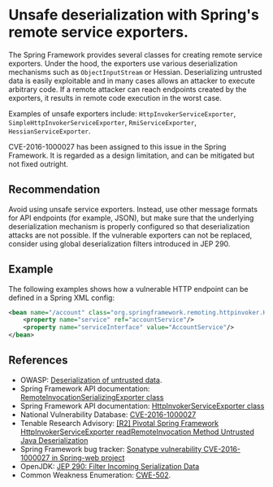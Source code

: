 # Unsafe deserialization with Spring's remote service exporters.
The Spring Framework provides several classes for creating remote service exporters. Under the hood, the exporters use various deserialization mechanisms such as `ObjectInputStream` or Hessian. Deserializing untrusted data is easily exploitable and in many cases allows an attacker to execute arbitrary code. If a remote attacker can reach endpoints created by the exporters, it results in remote code execution in the worst case.

Examples of unsafe exporters include: `HttpInvokerServiceExporter`, `SimpleHttpInvokerServiceExporter`, `RmiServiceExporter`, `HessianServiceExporter`.

CVE-2016-1000027 has been assigned to this issue in the Spring Framework. It is regarded as a design limitation, and can be mitigated but not fixed outright.


## Recommendation
Avoid using unsafe service exporters. Instead, use other message formats for API endpoints (for example, JSON), but make sure that the underlying deserialization mechanism is properly configured so that deserialization attacks are not possible. If the vulnerable exporters can not be replaced, consider using global deserialization filters introduced in JEP 290.


## Example
The following examples shows how a vulnerable HTTP endpoint can be defined in a Spring XML config:


```xml
<bean name="/account" class="org.springframework.remoting.httpinvoker.HttpInvokerServiceExporter">
    <property name="service" ref="accountService"/>
    <property name="serviceInterface" value="AccountService"/>
</bean>
```

## References
* OWASP: [Deserialization of untrusted data](https://www.owasp.org/index.php/Deserialization_of_untrusted_data).
* Spring Framework API documentation: [RemoteInvocationSerializingExporter class](https://docs.spring.io/spring-framework/docs/current/javadoc-api/org/springframework/remoting/rmi/RemoteInvocationSerializingExporter.html)
* Spring Framework API documentation: [HttpInvokerServiceExporter class](https://docs.spring.io/spring-framework/docs/current/javadoc-api/org/springframework/remoting/httpinvoker/HttpInvokerServiceExporter.html)
* National Vulnerability Database: [CVE-2016-1000027](https://nvd.nist.gov/vuln/detail/CVE-2016-1000027)
* Tenable Research Advisory: [\[R2\] Pivotal Spring Framework HttpInvokerServiceExporter readRemoteInvocation Method Untrusted Java Deserialization](https://www.tenable.com/security/research/tra-2016-20)
* Spring Framework bug tracker: [Sonatype vulnerability CVE-2016-1000027 in Spring-web project](https://github.com/spring-projects/spring-framework/issues/24434)
* OpenJDK: [JEP 290: Filter Incoming Serialization Data](https://openjdk.java.net/jeps/290)
* Common Weakness Enumeration: [CWE-502](https://cwe.mitre.org/data/definitions/502.html).
